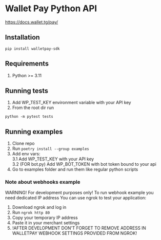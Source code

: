 # Wallet Pay Python API
https://docs.wallet.tg/pay/

## Installation
```commandline
pip install walletpay-sdk
```

## Requirements
1. Python >= 3.11

## Running tests
1. Add WP_TEST_KEY environment variable with your API key
2. From the root dir run
```
python -m pytest tests
```

## Running examples
1. Clone repo
2. Run `poetry install --group examples`
3. Add env vars:  
3.1 Add WP_TEST_KEY with your API key  
3.2 (FOR bot.py) Add WP_BOT_TOKEN with bot token bound to your api  
4. Go to examples folder and run them like regular python scripts  

### Note about webhooks example
WARNING! For development purposes only!
To run webhook example you need dedicated IP address
You can use ngrok to test your application:
1. Download ngrok and log in
2. Run `ngrok http 80`
3. Copy your temporary IP address
4. Paste it in your merchant settings
5. !AFTER DEVELOPMENT DON'T FORGET TO REMOVE ADDRESS IN WALLETPAY WEBHOOK SETTINGS PROVIDED FROM NGROK!